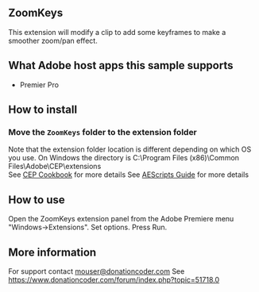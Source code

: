 ## ZoomKeys
This extension will modify a clip to add some keyframes to make a smoother zoom/pan effect.

## What Adobe host apps this sample supports
- Premier Pro

## How to install
### Move the `ZoomKeys` folder to the extension folder
Note that the extension folder location is different depending on which OS you use. 
On Windows the directory is C:\Program Files (x86)\Common Files\Adobe\CEP\extensions\
See [CEP Cookbook](https://github.com/Adobe-CEP/CEP-Resources/blob/master/CEP_8.x/Documentation/CEP%208.0%20HTML%20Extension%20Cookbook.md#extension-folders) for more details
See [AEScripts Guide](https://aescripts.com/knowledgebase/index/view/faq/zxp-installer-faq/) for more details

## How to use
Open the ZoomKeys extension panel from the Adobe Premiere menu "Windows->Extensions".
Set options.
Press Run.

## More information
For support contact mouser@donationcoder.com
See https://www.donationcoder.com/forum/index.php?topic=51718.0